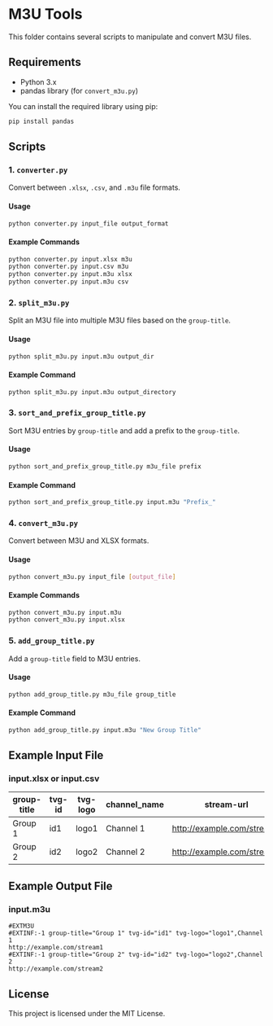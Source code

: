 # M3U Tools

This folder contains several scripts to manipulate and convert M3U files.

## Requirements

- Python 3.x
- pandas library (for `convert_m3u.py`)

You can install the required library using pip:

```sh
pip install pandas
```

## Scripts

### 1. `converter.py`

Convert between `.xlsx`, `.csv`, and `.m3u` file formats.

#### Usage

```sh
python converter.py input_file output_format
```

#### Example Commands

```sh
python converter.py input.xlsx m3u
python converter.py input.csv m3u
python converter.py input.m3u xlsx
python converter.py input.m3u csv
```

### 2. `split_m3u.py`

Split an M3U file into multiple M3U files based on the `group-title`.

#### Usage

```sh
python split_m3u.py input.m3u output_dir
```

#### Example Command

```sh
python split_m3u.py input.m3u output_directory
```

### 3. `sort_and_prefix_group_title.py`

Sort M3U entries by `group-title` and add a prefix to the `group-title`.

#### Usage

```sh
python sort_and_prefix_group_title.py m3u_file prefix
```

#### Example Command

```sh
python sort_and_prefix_group_title.py input.m3u "Prefix_"
```

### 4. `convert_m3u.py`

Convert between M3U and XLSX formats.

#### Usage

```sh
python convert_m3u.py input_file [output_file]
```

#### Example Commands

```sh
python convert_m3u.py input.m3u
python convert_m3u.py input.xlsx
```

### 5. `add_group_title.py`

Add a `group-title` field to M3U entries.

#### Usage

```sh
python add_group_title.py m3u_file group_title
```

#### Example Command

```sh
python add_group_title.py input.m3u "New Group Title"
```

## Example Input File

### input.xlsx or input.csv

| group-title | tvg-id | tvg-logo | channel_name | stream-url                |
|-------------|--------|----------|--------------|---------------------------|
| Group 1     | id1    | logo1    | Channel 1    | http://example.com/stream1 |
| Group 2     | id2    | logo2    | Channel 2    | http://example.com/stream2 |

## Example Output File

### input.m3u

```
#EXTM3U
#EXTINF:-1 group-title="Group 1" tvg-id="id1" tvg-logo="logo1",Channel 1
http://example.com/stream1
#EXTINF:-1 group-title="Group 2" tvg-id="id2" tvg-logo="logo2",Channel 2
http://example.com/stream2
```

## License

This project is licensed under the MIT License.